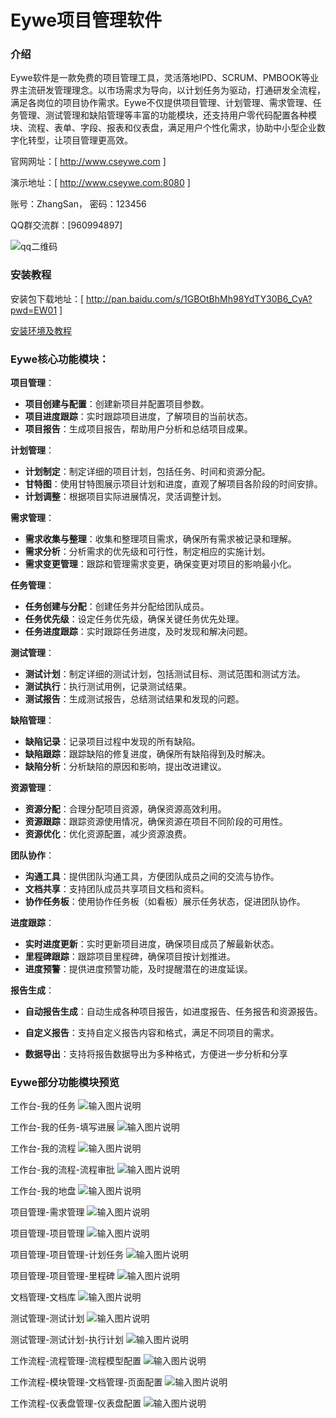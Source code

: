 ﻿# Eywe项目管理软件

### 介绍

Eywe软件是一款免费的项目管理工具，灵活落地IPD、SCRUM、PMBOOK等业界主流研发管理理念。以市场需求为导向，以计划任务为驱动，打通研发全流程，满足各岗位的项目协作需求。Eywe不仅提供项目管理、计划管理、需求管理、任务管理、测试管理和缺陷管理等丰富的功能模块，还支持用户零代码配置各种模块、流程、表单、字段、报表和仪表盘，满足用户个性化需求，协助中小型企业数字化转型，让项目管理更高效。


官网网址：[ <a href="http://www.cseywe.com" target="_blank">http://www.cseywe.com</a> ]

演示地址：[ <a href="http://www.cseywe.com:8080" target="_blank">http://www.cseywe.com:8080</a> ]

账号：ZhangSan， 密码：123456

QQ群交流群：[960994897]

![qq二维码](https://github.com/EyweSoft/EyweSoft/assets/173810617/317a81bd-0022-4d62-908e-b996131377d7)




### 安装教程

安装包下载地址：[ <a href="http://pan.baidu.com/s/1GBOtBhMh98YdTY30B6_CyA?pwd=EW01" target="_blank">http://pan.baidu.com/s/1GBOtBhMh98YdTY30B6_CyA?pwd=EW01</a> ]

<a href="https://gitee.com/eywe-butler/eywe/wikis/%E5%AE%89%E8%A3%85%E7%8E%AF%E5%A2%83%E5%8F%8A%E6%95%99%E7%A8%8B" target="_blank">安装环境及教程</a> 




### Eywe核心功能模块：

   **项目管理**：

   - **项目创建与配置**：创建新项目并配置项目参数。
   - **项目进度跟踪**：实时跟踪项目进度，了解项目的当前状态。
   - **项目报告**：生成项目报告，帮助用户分析和总结项目成果。

   **计划管理**：

   - **计划制定**：制定详细的项目计划，包括任务、时间和资源分配。
   - **甘特图**：使用甘特图展示项目计划和进度，直观了解项目各阶段的时间安排。
   - **计划调整**：根据项目实际进展情况，灵活调整计划。

   **需求管理**：

   - **需求收集与整理**：收集和整理项目需求，确保所有需求被记录和理解。
   - **需求分析**：分析需求的优先级和可行性，制定相应的实施计划。
   - **需求变更管理**：跟踪和管理需求变更，确保变更对项目的影响最小化。

   **任务管理**：

   - **任务创建与分配**：创建任务并分配给团队成员。
   - **任务优先级**：设定任务优先级，确保关键任务优先处理。
   - **任务进度跟踪**：实时跟踪任务进度，及时发现和解决问题。

   **测试管理**：

   - **测试计划**：制定详细的测试计划，包括测试目标、测试范围和测试方法。
   - **测试执行**：执行测试用例，记录测试结果。
   - **测试报告**：生成测试报告，总结测试结果和发现的问题。

   **缺陷管理**：

   - **缺陷记录**：记录项目过程中发现的所有缺陷。
   - **缺陷跟踪**：跟踪缺陷的修复进度，确保所有缺陷得到及时解决。
   - **缺陷分析**：分析缺陷的原因和影响，提出改进建议。

   **资源管理**：

   - **资源分配**：合理分配项目资源，确保资源高效利用。
   - **资源跟踪**：跟踪资源使用情况，确保资源在项目不同阶段的可用性。
   - **资源优化**：优化资源配置，减少资源浪费。

   **团队协作**：

   - **沟通工具**：提供团队沟通工具，方便团队成员之间的交流与协作。
   - **文档共享**：支持团队成员共享项目文档和资料。
   - **协作任务板**：使用协作任务板（如看板）展示任务状态，促进团队协作。

   **进度跟踪**：

   - **实时进度更新**：实时更新项目进度，确保项目成员了解最新状态。
   - **里程碑跟踪**：跟踪项目里程碑，确保项目按计划推进。
   - **进度预警**：提供进度预警功能，及时提醒潜在的进度延误。

   **报告生成**：

   - **自动报告生成**：自动生成各种项目报告，如进度报告、任务报告和资源报告。

   - **自定义报告**：支持自定义报告内容和格式，满足不同项目的需求。

   - **数据导出**：支持将报告数据导出为多种格式，方便进一步分析和分享

     


   ### Eywe部分功能模块预览

工作台-我的任务
![输入图片说明](images/%E6%88%91%E7%9A%84%E4%BB%BB%E5%8A%A1.png)

工作台-我的任务-填写进展
![输入图片说明](images/%E5%A1%AB%E5%86%99%E8%BF%9B%E5%B1%95.png)

工作台-我的流程
![输入图片说明](images/%E6%88%91%E7%9A%84%E6%B5%81%E7%A8%8B.png)

工作台-我的流程-流程审批
![输入图片说明](images/%E6%B5%81%E7%A8%8B%E5%AE%A1%E6%89%B9.png)

工作台-我的地盘
![输入图片说明](images/%E6%88%91%E7%9A%84%E5%9C%B0%E7%9B%98.png)

项目管理-需求管理
![输入图片说明](images/%E9%9C%80%E6%B1%82%E7%AE%A1%E7%90%86.png)

项目管理-项目管理
![输入图片说明](images/%E9%A1%B9%E7%9B%AE%E7%AE%A1%E7%90%86.png)

项目管理-项目管理-计划任务
![输入图片说明](images/%E8%AE%A1%E5%88%92%E4%BB%BB%E5%8A%A1.png)

项目管理-项目管理-里程碑
![输入图片说明](images/%E9%87%8C%E7%A8%8B%E7%A2%91.png)

文档管理-文档库
![输入图片说明](images/%E6%96%87%E6%A1%A3%E5%BA%93.png)

测试管理-测试计划
![输入图片说明](images/%E6%B5%8B%E8%AF%95%E8%AE%A1%E5%88%92.png)

测试管理-测试计划-执行计划
![输入图片说明](images/%E6%89%A7%E8%A1%8C%E8%AE%A1%E5%88%92.png)

工作流程-流程管理-流程模型配置
![输入图片说明](images/%E6%B5%81%E7%A8%8B%E6%A8%A1%E5%9E%8B%E9%85%8D%E7%BD%AE.png)

工作流程-模块管理-文档管理-页面配置
![输入图片说明](images/%E9%A1%B5%E9%9D%A2%E9%85%8D%E7%BD%AE.png)

工作流程-仪表盘管理-仪表盘配置
![输入图片说明](images/%E4%BB%AA%E8%A1%A8%E7%9B%98%E9%85%8D%E7%BD%AE.png)

